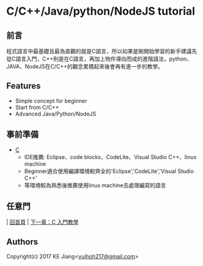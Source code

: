 # C/C++/Java/python/NodeJS tutorial


## 前言
程式語言中最基礎且最為直觀的就是C語言，所以如果是剛開始學習的新手建議先從C語言入門，C++則是在C語言，再加上物件導向而成的進階語法，python、JAVA、NodeJS在C/C++的觀念累積起來後會再有進一步的教學。



## Features

* Simple concept for beginner
* Start from C/C++
* Advanced Java/Python/NodeJS


## 事前準備
* [C](https://github.com/yuhioh217/Code%20tutorial/C%20tutorial/)
    * IDE推薦: Eclipse、code blocks、CodeLite、Visual Studio C++、linux machine
	* Beginner適合使用編譯環境較齊全的'Eclipse','CodeLite','Visual Studio C++'
	* 等環境較為熟悉後推薦使用linux machine去處理編寫的語言


## 任意門
| [回首頁](https://github.com/yuhioh217/Code%20tutorial) | [下一章：C 入門教學](https://github.com/yuhioh217/Code-Tutorial/tree/master/C%20tutorial/Chapter1/Chapter1.md)




Authors
-
Copyright(c) 2017 KE Jiang<<yuihoh217@gmail.com>>
